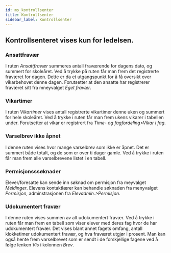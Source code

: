 ```yaml
---
id: ms_kontrollsenter
title: Kontrollsenter
sidebar_label: Kontrollsenter
---
```


## Kontrollsenteret vises kun for ledelsen. 

### Ansattfravær
I ruten _Ansattfravær_ summeres antall fraværende for dagens dato, og summert for skoleåret. Ved å trykke på ruten får man frem det registrerte fraværet for dagen. Dette er da et utgangspunkt for å få oversikt over vikarbehovet denne dagen. Forutsetter at den ansatte har registrerer fraværet sitt fra mneyvalget _Eget fravær_.

### Vikartimer
I ruten _Vikartimer_ vises antall registrerte vikartimer denne uken og summert for hele skoleåret. Ved å trykke i ruten får man frem ukens vikarer i tabellen under. Forutsetter at vikar er registrert fra _Time- og fagfordeling>Vikar i fag_.

### Varselbrev ikke åpnet
I denne ruten vises hvor mange varselbrev som ikke er åpnet. Det er summert både totalt, og de som er over ti dager gamle. Ved å trykke i ruten får man frem alle varselbrevene listet i en tabell.

### Permisjonsssøknader 
Elever/foresatte kan sende inn søknad om permisjon fra meyvalget _Meldinger_. Elevens kontaktlærer kan behandle søknaden fra menyvalget _Permisjon_, adminstrasjonen fra _Elevadmin.>Permisjon_.

### Udokumentert fravær
I denne ruten vises summen av alt udokumentert fravær. Ved å trykke i ruten får man frem en tabell som viser elever med deres fag hvor de har udokumentert fravær. Det vises blant annet fagets omfang, antall klokketimer udokumentert fravær, og hva fraværet utgjør i prosent. Man kan også hente frem varselbrevet som er sendt i de forskjellige fagene ved å følge lenken _Vis_ i kolonnen _Brev_.  
